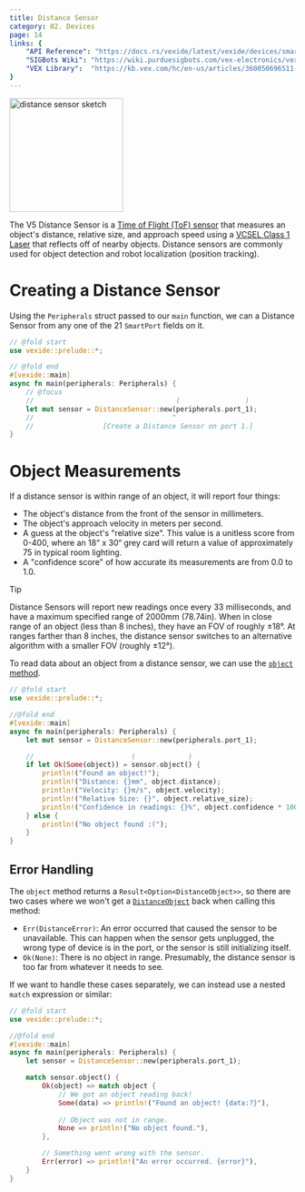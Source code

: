 ```yaml
---
title: Distance Sensor
category: 02. Devices
page: 14
links: {
    "API Reference": "https://docs.rs/vexide/latest/vexide/devices/smart/distance/struct.DistanceSensor.html",
    "SIGBots Wiki": "https://wiki.purduesigbots.com/vex-electronics/vex-sensors/smart-port-sensors/distance",
    "VEX Library":  "https://kb.vex.com/hc/en-us/articles/360050696511-Using-the-Distance-Sensor-with-VEX-V5",
}
---
```


<img height="200" alt="distance sensor sketch" align="center" src="/docs/distance-sensor.svg" />

The V5 Distance Sensor is a [Time of Flight (ToF) sensor](https://en.wikipedia.org/wiki/Time-of-flight_camera) that measures an object's distance, relative size, and approach speed using a [VCSEL Class 1 Laser](https://en.wikipedia.org/wiki/Vertical-cavity_surface-emitting_laser) that reflects off of nearby objects. Distance sensors are commonly used for object detection and robot localization (position tracking).

# Creating a Distance Sensor

Using the `Peripherals` struct passed to our `main` function, we can a Distance Sensor from any one of the 21 `SmartPort` fields on it.

```rs
// @fold start
use vexide::prelude::*;

// @fold end
#[vexide::main]
async fn main(peripherals: Peripherals) {
    // @focus
    //                                   (                )
    let mut sensor = DistanceSensor::new(peripherals.port_1);
    //                                  ^
    //                 [Create a Distance Sensor on port 1.]
}
```

# Object Measurements

If a distance sensor is within range of an object, it will report four things:
- The object's distance from the front of the sensor in millimeters.
- The object's approach velocity in meters per second.
- A guess at the object's "relative size". This value is a unitless score from 0-400, where an 18“ x 30“ grey card will return a value of approximately 75 in typical room lighting.
- A "confidence score" of how accurate its measurements are from 0.0 to 1.0.

> [!TIP]
> Distance Sensors will report new readings once every 33 milliseconds, and have a maximum specified range of 2000mm (78.74in). When in close range of an object (less than 8 inches), they have an FOV of roughly ±18°. At ranges farther than 8 inches, the distance sensor switches to an alternative algorithm with a smaller FOV (roughly ±12°).

To read data about an object from a distance sensor, we can use the [`object` method](https://docs.rs/vexide/latest/vexide/devices/smart/distance/struct.DistanceSensor.html#method.object).

```rs
// @fold start
use vexide::prelude::*;

//@fold end
#[vexide::main]
async fn main(peripherals: Peripherals) {
    let mut sensor = DistanceSensor::new(peripherals.port_1);

    //                        (             )
    if let Ok(Some(object)) = sensor.object() {
        println!("Found an object!");
        println!("Distance: {}mm", object.distance);
        println!("Velocity: {}m/s", object.velocity);
        println!("Relative Size: {}", object.relative_size);
        println!("Confidence in readings: {}%", object.confidence * 100.0);
    } else {
        println!("No object found :(");
    }
}
```

## Error Handling

The `object` method returns a `Result<Option<DistanceObject>>`, so there are two cases where we won't get a [`DistanceObject`](https://docs.rs/vexide/latest/vexide/devices/smart/distance/struct.DistanceObject.html) back when calling this method:
- `Err(DistanceError)`: An error occurred that caused the sensor to be unavailable. This can happen when the sensor gets unplugged, the wrong type of device is in the port, or the sensor is still initializing itself.
- `Ok(None)`: There is no object in range. Presumably, the distance sensor is too far from whatever it needs to see.

If we want to handle these cases separately, we can instead use a nested `match` expression or similar:

```rs
// @fold start
use vexide::prelude::*;

//@fold end
#[vexide::main]
async fn main(peripherals: Peripherals) {
    let sensor = DistanceSensor::new(peripherals.port_1);

    match sensor.object() {
        Ok(object) => match object {
            // We got an object reading back!
            Some(data) => println!("Found an object! {data:?}"),
            
            // Object was not in range.
            None => println!("No object found."),
        },

        // Something went wrong with the sensor.
        Err(error) => println!("An error occurred. {error}"),
    }
}
```